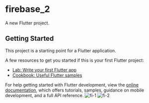 # firebase_2

A new Flutter project.

## Getting Started

This project is a starting point for a Flutter application.

A few resources to get you started if this is your first Flutter project:

- [Lab: Write your first Flutter app](https://docs.flutter.dev/get-started/codelab)
- [Cookbook: Useful Flutter samples](https://docs.flutter.dev/cookbook)

For help getting started with Flutter development, view the
[online documentation](https://docs.flutter.dev/), which offers tutorials,
samples, guidance on mobile development, and a full API reference.
![fi-1](https://user-images.githubusercontent.com/121868564/230023647-f385c0c1-c1cc-4d14-953d-21eee710979d.png)
![fi-2](https://user-images.githubusercontent.com/121868564/230023694-f2b966cf-8744-438b-a8fd-85a471a62d75.png)
